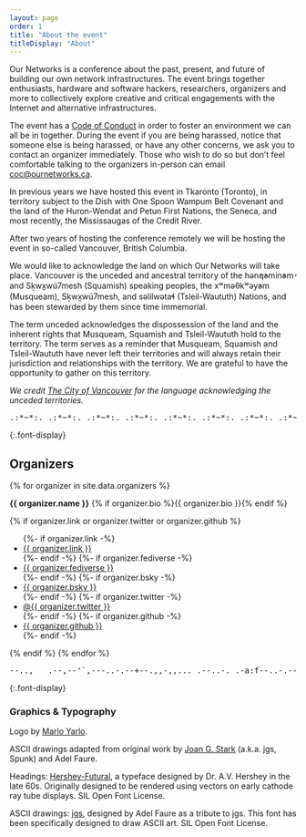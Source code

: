```yaml
---
layout: page
order: 1
title: "About the event"
titleDisplay: "About"
---
```


Our Networks is a conference about the past, present, and future of building our own network infrastructures. The event brings together enthusiasts, hardware and software hackers, researchers, organizers and more to collectively explore creative and critical engagements with the Internet and alternative infrastructures.

The event has a [Code of Conduct](/code-of-conduct/) in order to foster an environment we can all be in together. During the event if you are being harassed, notice that someone else is being harassed, or have any other concerns, we ask you to contact an organizer immediately. Those who wish to do so but don’t feel comfortable talking to the organizers in-person can email [coc@ournetworks.ca](mailto:coc@ournetworks.ca).

In previous years we have hosted this event in Tkaronto (Toronto), in territory subject to the Dish with One Spoon Wampum Belt Covenant and the land of the Huron-Wendat and Petun First Nations, the Seneca, and most recently, the Mississaugas of the Credit River.

After two years of hosting the conference remotely we will be hosting the event in so-called Vancouver, British Columbia.

We would like to acknowledge the land on which Our Networks will take place. Vancouver is the unceded and ancestral territory of the <span class="font-bc-sans">hən̓q̓əmin̓əm̓</span> and <span class="font-bc-sans">Sḵwx̱wú7mesh</span> (Squamish) speaking peoples, the <span class="font-bc-sans">xʷməθkʷəy̓əm</span> (Musqueam), <span class="font-bc-sans">Sḵwx̱wú7mesh</span>, and <span class="font-bc-sans">səlilwətaɬ</span> (Tsleil-Waututh) Nations, and has been stewarded by them since time immemorial.

The term unceded acknowledges the dispossession of the land and the inherent rights that Musqueam, Squamish and Tsleil-Waututh hold to the territory. The term serves as a reminder that Musqueam, Squamish and Tsleil-Waututh have never left their territories and will always retain their jurisdiction and relationships with the territory. We are grateful to have the opportunity to gather on this territory.

_We credit [The City of Vancouver](https://vancouver.ca/people-programs/land-acknowledgement) for the language acknowledging the unceded territories._

<pre role="img" aria-label="ASCII divider" class="font-display-mono aliased text-10 inline-flex max-w-prose overflow-hidden w-100">
.:*~*:._.:*~*:._.:*~*:._.:*~*:._.:*~*:._.:*~*:._.:*~*:._.:*~*
</pre>

{:.font-display}

## Organizers

{% for organizer in site.data.organizers %}

  <p class="mb-05">
    <strong id="{{ organizer.organizerID }}">{{ organizer.name }}</strong>&nbsp;{% if organizer.bio %}{{ organizer.bio }}{% endif %}
  </p>
  {% if organizer.link or organizer.twitter or organizer.github %}
  <ul class="flex flex-wrap p-0 mb-2 gap-4 list-none text-base">
    {%- if organizer.link -%}<li class="bio-sm-list-item"><a href="https://{{ organizer.link }}" target="_blank" rel="noopener" data-proofer-ignore>{{ organizer.link }}</a></li>{%- endif -%}
    {%- if organizer.fediverse -%}<li class="bio-sm-list-item"><a href="https://{{ organizer.fediverseLink }}" target="_blank" rel="noopener">{{ organizer.fediverse }}</a></li>{%- endif -%}
    {%- if organizer.bsky -%}<li class="bio-sm-list-item"><a href="https://bsky.app/profile/{{ organizer.bsky }}" target="_blank" rel="noopener">{{ organizer.bsky }}</a></li>{%- endif -%}
    {%- if organizer.twitter -%}<li class="bio-sm-list-item"><a href="https://twitter.com/{{ organizer.twitter }}" target="_blank" rel="noopener">@{{ organizer.twitter }}</a></li>{%- endif -%}
    {%- if organizer.github -%}<li class="bio-sm-list-item"><a href="https://github.com/{{ organizer.github }}" target="_blank" rel="noopener">{{ organizer.github }}</a></li>{%- endif -%}
  </ul>
  {% endif %}
{% endfor %}

<pre role="img" aria-label="ASCII divider" class="font-display-mono aliased text-10 inline-flex max-w-prose overflow-hidden w-100">
--..,___.--,--'`,---..-.--+--.,,-,,..._.--..-._.-a:f--..-.--
</pre>

{:.font-display}

### Graphics & Typography

Logo by [Marlo Yarlo](https://www.instagram.com/marloyarlo/).

ASCII drawings adapted from original work by [Joan G. Stark](https://en.wikipedia.org/wiki/Joan_Stark) (a.k.a. jgs, Spunk) and Adel Faure.

Headings: [Hershey-Futural](https://gitlab.com/swrs/hershey-futural), a typeface designed by Dr. A.V. Hershey in the late 60s. Originally designed to be rendered using vectors on early cathode ray tube displays. SIL Open Font License.

ASCII drawings: [jgs](https://gitlab.com/velvetyne/jgs/-/tree/main), designed by Adel Faure as a tribute to jgs. This font has been specifically designed to draw ASCII art. SIL Open Font License.
